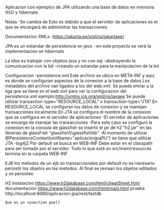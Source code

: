 Aplicacion con ejemplos de JPA utilizando una base de datos en memoria (H2) y hibernate

Notas
	-Se cambia de 
		Esto es debido a que el servidor de aplicaciones es el que se encargará de administrar las transacciones
		
Documentacion XMLs
	-https://jakarta.ee/xml/ns/jakartaee/
	
JPA es un estandar de persistencia en java.
	-en este proyecto se verá la implementacion on hibernate
	
La idea es trabajar con objetos java y no con sql
	-abstrayendo la comunicacion con la bd 
	-creando un estandar para la manipulacion de la bd
	
Configuracion
	-persistence.xml
		Este archivo se ubica en META-INF y aqui es donde se configuran aspectos de la conexion a la base de datos
		Los metadatos del archivo van ligados a los del web.xml.
			Se puede entrar a la liga que se tiene en el web.xml para ver la configuracion del persistence.xml
		 	 ejemplo:http://xmlns.jcp.org/xml/ns/javaee
		Se puede utilizar transaction-type="RESOURCE_LOCAL" o transaction-type="JTA"
			En RESOURCE_LOCAL se configuran los datos de conexion y se manejan transacciones localmente
			En JTA se configura el nombre de la conexion que se configura en el servidor de aplicaciones
			 -El servidor de aplicaciones se encarga de manejar las transacciones
			 -Para este caso se configuró la conexion en la consola de glassfish
			    se insertó el jar de h2 "h2.jar" en las librerias de glassFish "glassfish5\glassfish\lib"
			 -Al momento de utilizar @PersistenceContext(unitName="aplicacionjpaPU") se tiene que utilizar JTA
	-log4j2
		Por default se busca en WEB-INF
		 Debe estar en el classpath para ser tomado por el servidor. 
		 Todo lo que está en src/main/resources termina en la carpeta WEB-INF
	
	
EJB
	los metodos de un ejb so transaccionales por default
	no es necesario persistir los objetos en los metodos. Al final se revisan los objetos editados y se persisten
	
H2
	instalacion
		https://www.h2database.com/html/cheatSheet.html
	documentacion
		https://www.h2database.com/html/main.html
	prueba
		http://localhost:8080/aplicacion-jpa/rest/testdb
		
	Que es un conection pool?